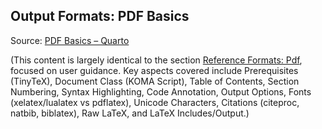 ## Output Formats: PDF Basics

Source: [PDF Basics – Quarto](https://quarto.org/docs/output-formats/pdf-basics.html)

(This content is largely identical to the section [Reference Formats: Pdf](#reference-formats-pdf), focused on user guidance. Key aspects covered include Prerequisites (TinyTeX), Document Class (KOMA Script), Table of Contents, Section Numbering, Syntax Highlighting, Code Annotation, Output Options, Fonts (xelatex/lualatex vs pdflatex), Unicode Characters, Citations (citeproc, natbib, biblatex), Raw LaTeX, and LaTeX Includes/Output.)


